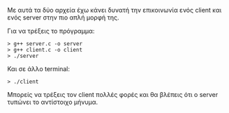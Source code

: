 Με αυτά τα δύο αρχεία έχω κάνει δυνατή την επικοινωνία ενός client και ενός server στην πιο απλή μορφή της.

Για να τρέξεις το πρόγραμμα:
```
> g++ server.c -o server
> g++ client.c -o client
> ./server
```

Και σε άλλο terminal:
```
> ./client
```

Μπορείς να τρέξεις τον client πολλές φορές και θα βλέπεις ότι ο server τυπώνει το αντίστοιχο μήνυμα.
